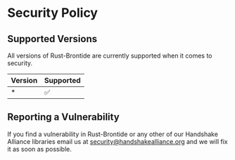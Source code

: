 # Security Policy

## Supported Versions

All versions of Rust-Brontide are currently supported when it comes to security. 

| Version | Supported          |
| ------- | ------------------ |
|    *    | :white_check_mark: |

## Reporting a Vulnerability

If you find a vulnerability in Rust-Brontide or any other of our Handshake Alliance libraries email us at security@handshakealliance.org and we will fix it as soon as possible. 
